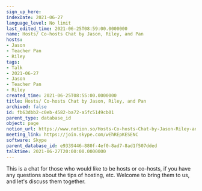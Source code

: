 ```yaml
---
sign_up_here: 
indexDate: 2021-06-27
language_level: No limit
last_edited_time: 2021-06-25T08:59:00.0000000
name: Hosts/ Co-hosts Chat by Jason, Riley, and Pan
hosts:
- Jason
- Teacher Pan
- Riley
tags:
- Talk
- 2021-06-27
- Jason
- Teacher Pan
- Riley
created_time: 2021-06-25T08:55:00.0000000
title: Hosts/ Co-hosts Chat by Jason, Riley, and Pan
archived: false
id: fb63dbb2-c0eb-4582-ba72-a5fc5149cb01
parent_type: database_id
object: page
notion_url: https://www.notion.so/Hosts-Co-hosts-Chat-by-Jason-Riley-and-Pan-fb63dbb2c0eb4582ba72a5fc5149cb01
meeting_link: https://join.skype.com/wEhREpKESENC
software: Skype
parent_database_id: e9339446-880f-4ef0-8ad7-8ad1f507dded
talktime: 2021-06-27T20:00:00.0000000
---
```


This is a chat for those who would like to be hosts or co-hosts, if you have any questions about the tips of hosting, etc. Welcome to bring them to us, and let's discuss them together.

